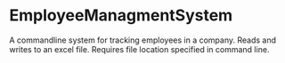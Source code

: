# EmployeeManagmentSystem
A commandline system for tracking employees in a company. Reads and writes to an excel file.
Requires file location specified in command line.
